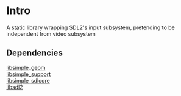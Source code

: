 # Intro
A static library wrapping SDL2's input subsystem, pretending to be independent from video subsystem

## Dependencies
[libsimple_geom](https://notabug.org/namark/libsimple_geom) <br />
[libsimple_support](https://notabug.org/namark/libsimple_support) <br />
[libsimple_sdlcore](https://notabug.org/namark/libsimple_sdlcore) <br />
[libsdl2](https://libsdl.org)
